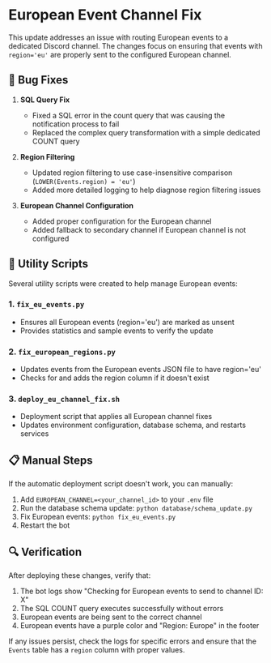 # European Event Channel Fix

This update addresses an issue with routing European events to a dedicated Discord channel. The changes focus on ensuring that events with `region='eu'` are properly sent to the configured European channel.

## 🐛 Bug Fixes

1. **SQL Query Fix**
   - Fixed a SQL error in the count query that was causing the notification process to fail
   - Replaced the complex query transformation with a simple dedicated COUNT query

2. **Region Filtering**
   - Updated region filtering to use case-insensitive comparison (`LOWER(Events.region) = 'eu'`)
   - Added more detailed logging to help diagnose region filtering issues

3. **European Channel Configuration**
   - Added proper configuration for the European channel
   - Added fallback to secondary channel if European channel is not configured

## 🧰 Utility Scripts

Several utility scripts were created to help manage European events:

### 1. `fix_eu_events.py`
- Ensures all European events (region='eu') are marked as unsent
- Provides statistics and sample events to verify the update

### 2. `fix_european_regions.py`
- Updates events from the European events JSON file to have region='eu'
- Checks for and adds the region column if it doesn't exist

### 3. `deploy_eu_channel_fix.sh`
- Deployment script that applies all European channel fixes
- Updates environment configuration, database schema, and restarts services

## 📋 Manual Steps

If the automatic deployment script doesn't work, you can manually:

1. Add `EUROPEAN_CHANNEL=<your_channel_id>` to your `.env` file
2. Run the database schema update: `python database/schema_update.py`
3. Fix European events: `python fix_eu_events.py`
4. Restart the bot

## 🔍 Verification

After deploying these changes, verify that:

1. The bot logs show "Checking for European events to send to channel ID: X"
2. The SQL COUNT query executes successfully without errors
3. European events are being sent to the correct channel
4. European events have a purple color and "Region: Europe" in the footer

If any issues persist, check the logs for specific errors and ensure that the `Events` table has a `region` column with proper values. 